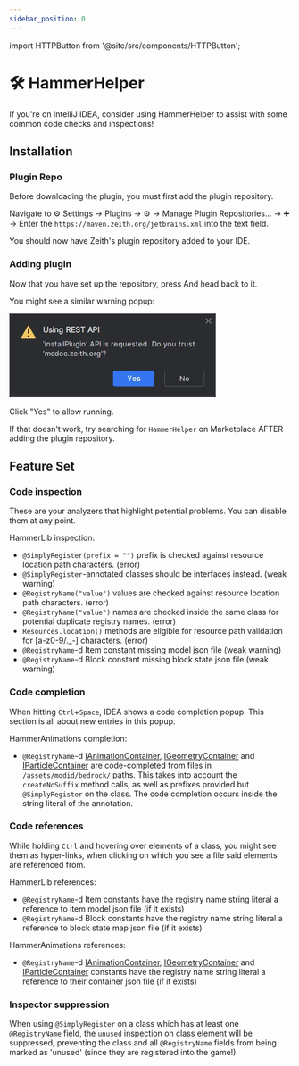 ```yaml
---
sidebar_position: 0
---
```

import HTTPButton from '@site/src/components/HTTPButton';

# 🛠️ HammerHelper

If you're on IntelliJ IDEA, consider using HammerHelper to assist with some common code checks and inspections!

## Installation

### Plugin Repo

Before downloading the plugin, you must first add the plugin repository.

Navigate to ⚙️ Settings → Plugins → ⚙️ → Manage Plugin Repositories... → ➕ → Enter the `https://maven.zeith.org/jetbrains.xml` into the text field.

You should now have Zeith's plugin repository added to your IDE.

### Adding plugin

Now that you have set up the repository, press <HTTPButton text="Add Plugin to IDEA" url="http://localhost:63342/api/installPlugin?action=install&pluginId=org.zeith.hammerhelper"/> And head back to it.

You might see a similar warning popup: 

![Using REST API](/img/idea-rest-api.webp)

Click "Yes" to allow running.

If that doesn't work, try searching for `HammerHelper` on Marketplace AFTER adding the plugin repository.


## Feature Set

### Code inspection
These are your analyzers that highlight potential problems.
You can disable them at any point.

HammerLib inspection:
- `@SimplyRegister(prefix = "")` prefix is checked against resource location path characters. (error)
- `@SimplyRegister`-annotated classes should be interfaces instead. (weak warning)
- `@RegistryName("value")` values are checked against resource location path characters. (error)
- `@RegistryName("value")` names are checked inside the same class for potential duplicate registry names. (error)
- `Resources.location()` methods are eligible for resource path validation for \[a-z0-9/._-\] characters. (error)
- `@RegistryName`-d Item constant missing model json file (weak warning)
- `@RegistryName`-d Block constant missing block state json file (weak warning)

### Code completion
When hitting `Ctrl`+`Space`, IDEA shows a code completion popup.
This section is all about new entries in this popup.

HammerAnimations completion:
- `@RegistryName`-d [IAnimationContainer](../hammeranims/animations/registration), [IGeometryContainer](../hammeranims/geometry/registration) and [IParticleContainer](../hammeranims/particles/registration) are code-completed from files in `/assets/modid/bedrock/` paths. This takes into account the `createNoSuffix` method calls, as well as prefixes provided but `@SimplyRegister` on the class. The code completion occurs inside the string literal of the annotation.

### Code references
While holding `Ctrl` and hovering over elements of a class, you might see them as hyper-links, when clicking on which you see a file said elements are referenced from.

HammerLib references:
- `@RegistryName`-d Item constants have the registry name string literal a reference to item model json file (if it exists)
- `@RegistryName`-d Block constants have the registry name string literal a reference to block state map json file (if it exists)

HammerAnimations references:
- `@RegistryName`-d [IAnimationContainer](../hammeranims/animations/registration), [IGeometryContainer](../hammeranims/geometry/registration) and [IParticleContainer](../hammeranims/particles/registration) constants have the registry name string literal a reference to their container json file (if it exists)

### Inspector suppression

When using `@SimplyRegister` on a class which has at least one `@RegistryName` field, the `unused` inspection on class element will be suppressed, preventing the class and all `@RegistryName` fields from being marked as 'unused' (since they are registered into the game!)